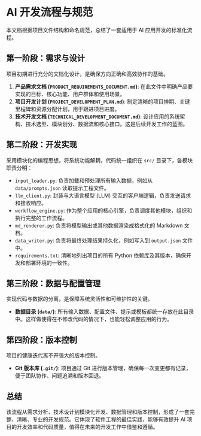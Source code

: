 # AI 开发流程与规范

本文档根据项目文件结构和命名规范，总结了一套适用于 AI 应用开发的标准化流程。

## 第一阶段：需求与设计

项目初期进行充分的文档化设计，是确保方向正确和高效协作的基础。

1.  **产品需求文档 (`PRODUCT_REQUIREMENTS_DOCUMENT.md`)**: 在此文件中明确产品要实现的目标、核心功能、用户群体和使用场景。
2.  **项目开发计划 (`PROJECT_DEVELOPMENT_PLAN.md`)**: 制定清晰的项目排期、关键里程碑和资源分配计划，用于跟进项目进度。
3.  **技术开发文档 (`TECHNICAL_DEVELOPMENT_DOCUMENT.md`)**: 设计应用的系统架构、技术选型、模块划分、数据流和核心接口。这是后续开发工作的蓝图。

## 第二阶段：开发实现

采用模块化的编程思想，将系统功能解耦，代码统一组织在 `src/` 目录下，各模块职责分明：

-   `input_loader.py`: 负责加载和预处理所有输入数据，例如从 `data/prompts.json` 读取提示工程文件。
-   `llm_client.py`: 封装与大语言模型 (LLM) 交互的客户端逻辑，负责发送请求和接收响应。
-   `workflow_engine.py`: 作为整个应用的核心引擎，负责调度其他模块，组织和执行完整的工作流程。
-   `md_renderer.py`: 负责将模型输出或其他数据渲染成格式化的 Markdown 文档。
-   `data_writer.py`: 负责将最终处理结果持久化，例如写入到 `output.json` 文件中。
-   `requirements.txt`: 清晰地列出项目的所有 Python 依赖库及其版本，确保开发和部署环境的一致性。

## 第三阶段：数据与配置管理

实现代码与数据的分离，是保障系统灵活性和可维护性的关键。

-   **数据目录 (`data/`)**: 所有输入数据、配置文件、提示或模板都统一存放在此目录中。这样做使得在不修改代码的情况下，也能轻松调整应用的行为。

## 第四阶段：版本控制

项目的健康迭代离不开强大的版本控制。

-   **Git 版本库 (`.git/`)**: 项目通过 Git 进行版本管理，确保每一次变更都有记录，便于团队协作、问题追溯和版本回退。

## 总结

该流程从需求分析、技术设计到模块化开发、数据管理和版本控制，形成了一套完整、清晰、专业的开发规范。它体现了软件工程的最佳实践，能够有效提升 AI 项目的开发效率和代码质量，值得在未来的开发工作中借鉴和遵循。
